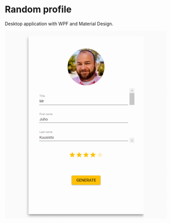 # Random profile
Desktop application with WPF and Material Design.

![Random profiles](https://github.com/luisdelarosaminaya/random-profile/blob/dev/RandomProfile/Image-demo/screen-image.gif)
